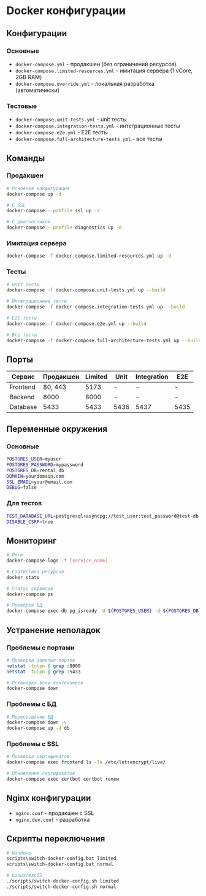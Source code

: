 # Docker конфигурации

## Конфигурации

### Основные
- `docker-compose.yml` - продакшен (без ограничений ресурсов)
- `docker-compose.limited-resources.yml` - имитация сервера (1 vCore, 2GB RAM)
- `docker-compose.override.yml` - локальная разработка (автоматически)

### Тестовые
- `docker-compose.unit-tests.yml` - unit тесты
- `docker-compose.integration-tests.yml` - интеграционные тесты
- `docker-compose.e2e.yml` - E2E тесты
- `docker-compose.full-architecture-tests.yml` - все тесты

## Команды

### Продакшен
```bash
# Основная конфигурация
docker-compose up -d

# С SSL
docker-compose --profile ssl up -d

# С диагностикой
docker-compose --profile diagnostics up -d
```

### Имитация сервера
```bash
docker-compose -f docker-compose.limited-resources.yml up -d
```

### Тесты
```bash
# Unit тесты
docker-compose -f docker-compose.unit-tests.yml up --build

# Интеграционные тесты
docker-compose -f docker-compose.integration-tests.yml up --build

# E2E тесты
docker-compose -f docker-compose.e2e.yml up --build

# Все тесты
docker-compose -f docker-compose.full-architecture-tests.yml up --build
```

## Порты

| Сервис | Продакшен | Limited | Unit | Integration | E2E |
|--------|-----------|---------|------|-------------|-----|
| Frontend | 80, 443 | 5173 | - | - | - |
| Backend | 8000 | 8000 | - | - | - |
| Database | 5433 | 5433 | 5436 | 5437 | 5435 |

## Переменные окружения

### Основные
```bash
POSTGRES_USER=myuser
POSTGRES_PASSWORD=mypassword
POSTGRES_DB=rental_db
DOMAIN=yourdomain.com
SSL_EMAIL=your@email.com
DEBUG=false
```

### Для тестов
```bash
TEST_DATABASE_URL=postgresql+asyncpg://test_user:test_password@test-db:5432/test_db
DISABLE_CSRF=true
```

## Мониторинг

```bash
# Логи
docker-compose logs -f [service_name]

# Статистика ресурсов
docker stats

# Статус сервисов
docker-compose ps

# Проверка БД
docker-compose exec db pg_isready -U ${POSTGRES_USER} -d ${POSTGRES_DB}
```

## Устранение неполадок

### Проблемы с портами
```bash
# Проверка занятых портов
netstat -tulpn | grep :8000
netstat -tulpn | grep :5433

# Остановка всех контейнеров
docker-compose down
```

### Проблемы с БД
```bash
# Пересоздание БД
docker-compose down -v
docker-compose up -d db
```

### Проблемы с SSL
```bash
# Проверка сертификатов
docker-compose exec frontend ls -la /etc/letsencrypt/live/

# Обновление сертификатов
docker-compose exec certbot certbot renew
```

## Nginx конфигурации

- `nginx.conf` - продакшен с SSL
- `nginx.dev.conf` - разработка

## Скрипты переключения

```bash
# Windows
scripts\switch-docker-config.bat limited
scripts\switch-docker-config.bat normal

# Linux/macOS
./scripts/switch-docker-config.sh limited
./scripts/switch-docker-config.sh normal
```
